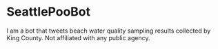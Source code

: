 # SeattlePooBot
I am a bot that tweets beach water quality sampling results collected by King County. Not affiliated with any public agency.
